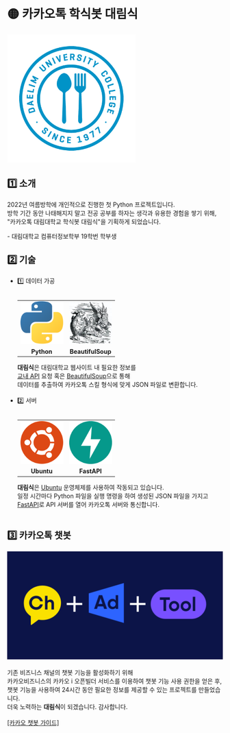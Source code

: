 # 🟡 카카오톡 학식봇 대림식
<img src="https://github.com/hugesilver/Daelimsik/blob/main/readme/Daelimsik_logo_Authority.jpg?raw=true" width="300px" height="300px"><br>

## 1️⃣ 소개
2022년 여름방학에 개인적으로 진행한 첫 Python 프로젝트입니다.<br>
방학 기간 동안 나태해지지 말고 전공 공부를 하자는 생각과 유용한 경험을 쌓기 위해,<br>
"카카오톡 대림대학교 학식봇 대림식"을 기획하게 되었습니다.<br>

\- 대림대학교 컴퓨터정보학부 19학번 학부생

## 2️⃣ 기술
* 1️⃣ 데이터 가공
    <br><br>
    <table>
    <tr>
    <td align="center">
    <img src="https://github.com/hugesilver/Daelimsik/blob/main/readme/logo_python.png?raw=true" width="100px" height="100px">
    </td>
    <td align="center">
    <img src="https://github.com/hugesilver/Daelimsik/blob/main/readme/logo_bs.jpeg?raw=true" width="100px" height="100px">
    </td>
    </tr>
    <tr>
    <td align="center">
    <b>Python</b>
    </td>
    <td align="center">
    <b>BeautifulSoup</b>
    </td>
    </tr>
    </table>
    <b>대림식</b>은 대림대학교 웹사이트 내 필요한 정보를<br>
    <u>교내 API</u> 요청 혹은 <u>BeautifulSoup</u>으로 통해<br>
    데이터를 추출하여 카카오톡 스킬 형식에 맞게 JSON 파일로 변환합니다.
    <br><br>
* 2️⃣ 서버
    <br><br>
    <table>
    <tr>
    <td align="center">
    <img src="https://github.com/hugesilver/Daelimsik/blob/main/readme/logo_ubuntu.png?raw=true" width="100px" height="100px">
    </td>
    <td align="center">
    <img src="https://github.com/hugesilver/Daelimsik/blob/main/readme/logo_fastapi.png?raw=true" width="100px" height="100px">
    </td>
    </tr>
    <tr>
    <td align="center">
    <b>Ubuntu</b>
    </td>
    <td align="center">
    <b>FastAPI</b>
    </td>
    </tr>
    </table>
    <b>대림식</b>은 <u>Ubuntu</u> 운영체제를 사용하여 작동되고 있습니다.<br>
    일정 시간마다 Python 파일을 실행 명령을 하여 생성된 JSON 파일을 가지고<br>
    <u>FastAPI</u>로 API 서버를 열어 카카오톡 서버와 통신합니다.<br>
    <br>

## 3️⃣ 카카오톡 챗봇
<img src="https://github.com/hugesilver/Daelimsik/blob/main/readme/image_kakao_business.png?raw=true" width="700px"><br>
<br>
기존 비즈니스 채널의 챗봇 기능을 활성화하기 위해<br>
카카오비즈니스의 카카오 i 오픈빌더 서비스를 이용하여 챗봇 기능 사용 권한을 얻은 후,<br>
챗봇 기능을 사용하여 24시간 동안 필요한 정보를 제공할 수 있는 프로젝트를 만들었습니다.<br>
더욱 노력하는 <b>대림식</b>이 되겠습니다. 감사합니다.<br>
<br>
[[카카오 챗봇 가이드]](https://chatbot.kakao.com/docs/getting-started-overview)<br>